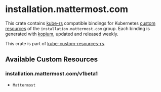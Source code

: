 <!--
SPDX-FileCopyrightText: The kube-custom-resources-rs Authors
SPDX-License-Identifier: 0BSD
 -->

# installation.mattermost.com

This crate contains [kube-rs](https://kube.rs/) compatible bindings for Kubernetes [custom resources](https://kubernetes.io/docs/tasks/extend-kubernetes/custom-resources/custom-resource-definitions/) of the `installation.mattermost.com` group. Each binding is generated with [kopium](https://github.com/kube-rs/kopium), updated and released weekly.

This crate is part of [kube-custom-resources-rs](https://github.com/metio/kube-custom-resources-rs).

## Available Custom Resources

### installation.mattermost.com/v1beta1
- `Mattermost`
